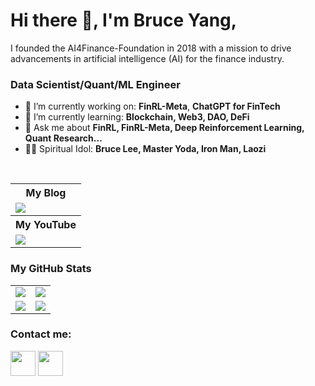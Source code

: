 # Hi there 👋, I'm Bruce Yang, 
I founded the AI4Finance-Foundation in 2018 with a mission to drive advancements in artificial intelligence (AI) for the finance industry.
### Data Scientist/Quant/ML Engineer

- 🔭 I’m currently working on: __FinRL-Meta__, __ChatGPT for FinTech__
- 🌱 I’m currently learning: __Blockchain, Web3, DAO, DeFi__
- 💬 Ask me about __FinRL, FinRL-Meta, Deep Reinforcement Learning, Quant Research...__
- 🦸‍♂️ Spiritual Idol: __Bruce Lee, Master Yoda, Iron Man, Laozi__

<br/>


<table>
    <tr>
        <th>My Blog</th>
    </tr>
    <tr>
        <td>
            <a href="https://byfintech.medium.com/"><img src="https://www.vectorlogo.zone/logos/medium/medium-ar21.svg"/></a>
        </td>
    </tr>
        <tr>
        <th>My YouTube</th>
    </tr>
    <tr>
        <td>
            <a href="https://youtube.com/@ByFinTech/"><img src="https://www.vectorlogo.zone/logos/youtube/youtube-ar21.svg"/></a>
        </td>
    </tr>
    
   
</table>



### My GitHub Stats

<table>
    <tr>
        <td>
            <img src="https://github-profile-trophy.vercel.app/?username=bruceyanghy&row=3&column=4&no-bg=true"/>
        </td>
        <td>
            <img src="https://github-readme-streak-stats.herokuapp.com/?user=bruceyanghy"/>
        </td> 
    </tr>
    <tr>
        <td>
            <img src="https://github-readme-stats.vercel.app/api?username=bruceyanghy&count_private=true&show_icons=true&theme=synthwave"/>
        </td>
        <td>
            <img src="https://github-readme-stats.vercel.app/api/top-langs/?username=bruceyanghy&langs_count=10&layout=compact&hide=php,scss,css,html,batchfile,gherkin,freemarker,xslt,tsql,ruby"/>
        </td>
    </tr>
</table>

<!-- 
###  [Education Channel](https://github.com/AI4Finance-Foundation/AI4Finance-Education)

<table>
    <tr>
        <td>
            <img width="450" alt="AI4Finance-Education" src="https://user-images.githubusercontent.com/31713746/201136813-9275e598-11d7-4f85-8f66-cca93b8a6de5.png">
        </td>
    </tr>
</table> -->



### Contact me:

<a href="https://twitter.com/By_FinTech"><img src="https://www.vectorlogo.zone/logos/twitter/twitter-icon.svg" width="40" height="40"/></a>
<a href="https://www.linkedin.com/in/brucehy/"><img src="https://www.vectorlogo.zone/logos/linkedin/linkedin-icon.svg" width="40" height="40"/></a>

